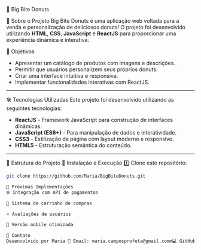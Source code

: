  🍩 Big Bite Donuts

🚀 Sobre o Projeto
Big Bite Donuts é uma aplicação web voltada para a venda e personalização de deliciosos donuts! O projeto foi desenvolvido utilizando **HTML**, **CSS**, **JavaScript** e **ReactJS** para proporcionar uma experiência dinâmica e interativa.

🎯 Objetivos
- Apresentar um catálogo de produtos com imagens e descrições.
- Permitir que usuários personalizem seus próprios donuts.
- Criar uma interface intuitiva e responsiva.
- Implementar funcionalidades interativas com ReactJS.

---

 🛠️ Tecnologias Utilizadas
Este projeto foi desenvolvido utilizando as seguintes tecnologias:
- **ReactJS** - Framework JavaScript para construção de interfaces dinâmicas.
- **JavaScript (ES6+)** - Para manipulação de dados e interatividade.
- **CSS3** - Estilização da página com layout moderno e responsivo.
- **HTML5** - Estruturação semântica do conteúdo.

---

📂 Estrutura do Projeto
🔧 Instalação e Execução
 1️⃣ Clone este repositório:
```bash
git clone https://github.com/Maria/BigBiteDonuts.git

📌 Próximas Implementações
🌐 Integração com API de pagamentos

🛒 Sistema de carrinho de compras

⭐ Avaliações de usuários

📱 Versão mobile otimizada

📩 Contato
Desenvolvido por Maria 📧 Email: maria.camposprofeta@gmail.comm💻 GitHub: Mariaclara2005
